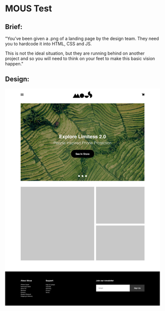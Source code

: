 # MOUS Test

## Brief:

"You’ve been given a .png of a landing page by the design team. They need you to hardcode it into HTML, CSS and JS.

This is not the ideal situation, but they are running behind on another project and so you will need to think on your feet to make this basic vision happen."

## Design:

![landing page design](https://raw.githubusercontent.com/sjransom/mous-test/master/Home1.jpg)
